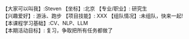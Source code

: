 【大家可以叫我】:Steven
【坐标】:北京
【专业/职业】: 研究生   
【兴趣爱好】: 游泳、跑步
【项目技能】: XXX
【组队情况】:未组队，快来一起!  
【本课程学习基础】:CV、NLP、LLM  
【本期活动目标】: 复习，争取把所有任务都做了